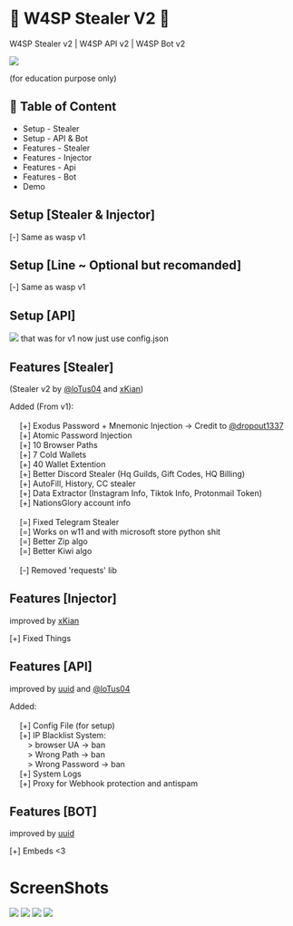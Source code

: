 # 🐝 W4SP Stealer V2 🐝


W4SP Stealer v2 | W4SP API v2 | W4SP Bot v2

<a href="https://blog.virustotal.com/2023/06/inside-of-wasps-nest-deep-dive-into.html"><img src="https://cdn.discordapp.com/attachments/1135684724585681039/1135848200687853598/image.png"></img></a>

(for education purpose only)<br>



## 🚩 Table of Content

- Setup - Stealer
- Setup - API & Bot
- Features - Stealer
- Features - Injector
- Features - Api
- Features - Bot
- Demo

## Setup [Stealer & Injector]
[-] Same as wasp v1
## Setup [Line ~ Optional but recomanded]
[-] Same as wasp v1

## Setup [API]
<a href="https://youtu.be/th3cA691zJ4"><img src="https://cdn.discordapp.com/attachments/1135684724585681039/1135851839045238814/mqdefault.jpg"></img></a>
that was for v1 now just use config.json



## Features [Stealer]
(Stealer v2 by [@loTus04](https://github.com/loTus04) and [xKian](https://github.com/xKiian))

Added (From v1): <br> <br>
  &emsp; [+] Exodus Password + Mnemonic Injection -> Credit to [@dropout1337](https://github.com/dropout1337)<br>
  &emsp; [+] Atomic Password Injection <br>
  &emsp; [+] 10 Browser Paths <br>
  &emsp; [+] 7 Cold Wallets <br>
  &emsp; [+] 40 Wallet Extention <br>
  &emsp; [+] Better Discord Stealer (Hq Guilds, Gift Codes, HQ Billing) <br>
  &emsp; [+] AutoFill, History, CC stealer <br>
  &emsp; [+] Data Extractor (Instagram Info, Tiktok Info, Protonmail Token) <br>
  &emsp; [+] NationsGlory account info <br>
 <br>
  &emsp; [=] Fixed Telegram Stealer <br>
  &emsp; [=] Works on w11 and with microsoft store python shit <br>
  &emsp; [=] Better Zip algo <br>
  &emsp; [=] Better Kiwi algo <br>
 <br>
  &emsp; [-] Removed 'requests' lib <br>


## Features [Injector]
improved by [xKian](https://github.com/xKiian)

[+] Fixed Things

## Features [API]
improved by [uuid](https://github.com/imuuid) and [@loTus04](https://github.com/loTus04)

Added: <br> <br>
  &emsp; [+] Config File (for setup) <br>
  &emsp; [+] IP Blacklist System: <br>
    &emsp;&emsp;  > browser UA -> ban <br>
    &emsp;&emsp;  > Wrong Path -> ban <br>
    &emsp;&emsp;  > Wrong Password -> ban <br>
  &emsp; [+] System Logs <br>
  &emsp; [+] Proxy for Webhook protection and antispam <br>

## Features [BOT]
improved by [uuid](https://github.com/imuuid)

[+] Embeds <3 <br>

# ScreenShots
<img src="https://cdn.discordapp.com/attachments/1062042370444636282/1143247841880453180/image.png"></img>
<img src="https://cdn.discordapp.com/attachments/1062042370444636282/1143242877300920461/image.png"></img>
<img src="https://cdn.discordapp.com/attachments/1062042370444636282/1143249038267920485/image.png"></img>
<img src="https://cdn.discordapp.com/attachments/1035587885442813995/1035591894098513960/unknown.png"></img>
